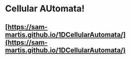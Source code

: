 # Cellular AUtomata!


## [https://sam-martis.github.io/1DCellularAutomata/](https://sam-martis.github.io/1DCellularAutomata/)
